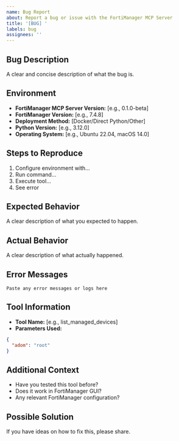 ```yaml
---
name: Bug Report
about: Report a bug or issue with the FortiManager MCP Server
title: '[BUG] '
labels: bug
assignees: ''
---
```


## Bug Description
A clear and concise description of what the bug is.

## Environment
- **FortiManager MCP Server Version:** [e.g., 0.1.0-beta]
- **FortiManager Version:** [e.g., 7.4.8]
- **Deployment Method:** [Docker/Direct Python/Other]
- **Python Version:** [e.g., 3.12.0]
- **Operating System:** [e.g., Ubuntu 22.04, macOS 14.0]

## Steps to Reproduce
1. Configure environment with...
2. Run command...
3. Execute tool...
4. See error

## Expected Behavior
A clear description of what you expected to happen.

## Actual Behavior
A clear description of what actually happened.

## Error Messages
```
Paste any error messages or logs here
```

## Tool Information
- **Tool Name:** [e.g., list_managed_devices]
- **Parameters Used:** 
```json
{
  "adom": "root"
}
```

## Additional Context
- Have you tested this tool before?
- Does it work in FortiManager GUI?
- Any relevant FortiManager configuration?

## Possible Solution
If you have ideas on how to fix this, please share.


